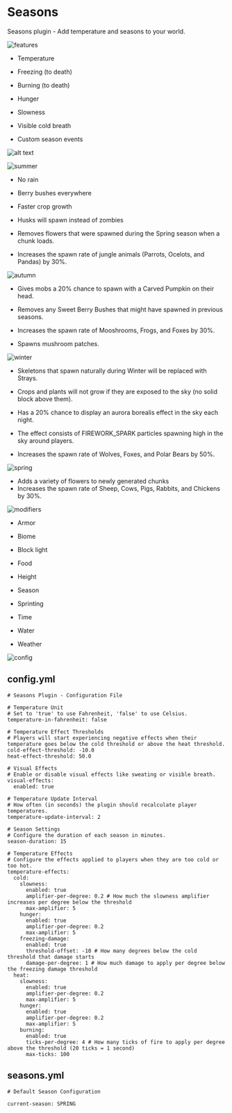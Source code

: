 # Seasons
 Seasons plugin - Add temperature and seasons to your world.

![features](https://i.imgur.com/JFPNAPj.png)

-   Temperature
-   Freezing (to death)

-   Burning (to death)
-   Hunger

-   Slowness
-   Visible cold breath

-   Custom season events

![alt text](https://i.imgur.com/vqd7ImQ.png)

![summer](https://i.imgur.com/QoD9qoQ.png)

-   No rain
-   Berry bushes everywhere

-   Faster crop growth
-   Husks will spawn instead of zombies

-   Removes flowers that were spawned during the Spring season when a chunk loads.
-   Increases the spawn rate of jungle animals (Parrots, Ocelots, and Pandas) by 30%.

![autumn](https://i.imgur.com/0ePOSSK.png)

-   Gives mobs a 20% chance to spawn with a Carved Pumpkin on their head.
-   Removes any Sweet Berry Bushes that might have spawned in previous seasons.

-   Increases the spawn rate of Mooshrooms, Frogs, and Foxes by 30%.
-   Spawns mushroom patches.

![winter](https://imgur.com/4vpOXyN.png)

-   Skeletons that spawn naturally during Winter will be replaced with Strays.
-   Crops and plants will not grow if they are exposed to the sky (no solid block above them).

-   Has a 20% chance to display an aurora borealis effect in the sky each night.
-   The effect consists of FIREWORK_SPARK particles spawning high in the sky around players.

-   Increases the spawn rate of Wolves, Foxes, and Polar Bears by 50%.

![spring](https://imgur.com/l1dXOqs.png)

-   Adds a variety of flowers to newly generated chunks
-   Increases the spawn rate of Sheep, Cows, Pigs, Rabbits, and Chickens by 30%.

![modifiers](https://imgur.com/424WENZ.png)

-   Armor
-   Biome

-   Block light
-   Food

-   Height
-   Season

-   Sprinting
-   Time

-   Water
-   Weather

![config](https://imgur.com/WuW0y71.png)
## config.yml
```
# Seasons Plugin - Configuration File

# Temperature Unit
# Set to 'true' to use Fahrenheit, 'false' to use Celsius.
temperature-in-fahrenheit: false

# Temperature Effect Thresholds
# Players will start experiencing negative effects when their temperature goes below the cold threshold or above the heat threshold.
cold-effect-threshold: -10.0
heat-effect-threshold: 50.0

# Visual Effects
# Enable or disable visual effects like sweating or visible breath.
visual-effects:
  enabled: true

# Temperature Update Interval
# How often (in seconds) the plugin should recalculate player temperatures.
temperature-update-interval: 2

# Season Settings
# Configure the duration of each season in minutes.
season-duration: 15

# Temperature Effects
# Configure the effects applied to players when they are too cold or too hot.
temperature-effects:
  cold:
    slowness:
      enabled: true
      amplifier-per-degree: 0.2 # How much the slowness amplifier increases per degree below the threshold
      max-amplifier: 5
    hunger:
      enabled: true
      amplifier-per-degree: 0.2
      max-amplifier: 5
    freezing-damage:
      enabled: true
      threshold-offset: -10 # How many degrees below the cold threshold that damage starts
      damage-per-degree: 1 # How much damage to apply per degree below the freezing damage threshold
  heat:
    slowness:
      enabled: true
      amplifier-per-degree: 0.2
      max-amplifier: 5
    hunger:
      enabled: true
      amplifier-per-degree: 0.2
      max-amplifier: 5
    burning:
      enabled: true
      ticks-per-degree: 4 # How many ticks of fire to apply per degree above the threshold (20 ticks = 1 second)
      max-ticks: 100
```
## seasons.yml
```
# Default Season Configuration

current-season: SPRING
```
